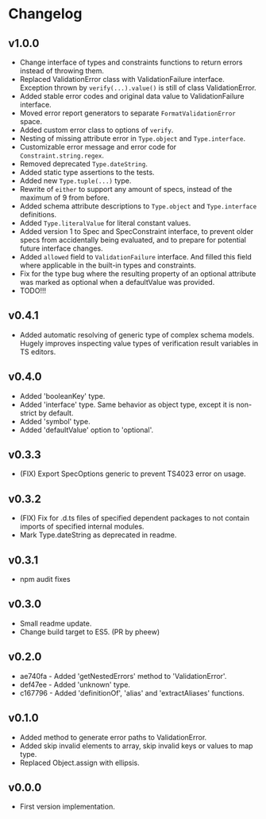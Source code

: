 # Changelog

## v1.0.0
* Change interface of types and constraints  functions to return errors instead of throwing them.
* Replaced ValidationError class with ValidationFailure interface. Exception thrown by `verify(...).value()` is still of class ValidationError.
* Added stable error codes and original data value to ValidationFailure interface.
* Moved error report generators to separate `FormatValidationError` space.
* Added custom error class to options of `verify`.
* Nesting of missing attribute error in `Type.object` and `Type.interface`.
* Customizable error message and error code for `Constraint.string.regex`.
* Removed deprecated `Type.dateString`.
* Added static type assertions to the tests.
* Added new `Type.tuple(...)` type.
* Rewrite of `either` to support any amount of specs, instead of the maximum of 9 from before.
* Added schema attribute descriptions to `Type.object` and `Type.interface` definitions.
* Added `Type.literalValue` for literal constant values.
* Added version 1 to Spec and SpecConstraint interface, to prevent older specs from accidentally being evaluated, and to prepare for potential future interface changes.
* Added `allowed` field to `ValidationFailure` interface. And filled this field where applicable in the built-in types and constraints.
* Fix for the type bug where the resulting property of an optional attribute was marked as optional when a defaultValue was provided.
* TODO!!!

## v0.4.1
* Added automatic resolving of generic type of complex schema models. Hugely improves inspecting value types of verification result variables in TS editors.

## v0.4.0
* Added 'booleanKey' type.
* Added 'interface' type. Same behavior as object type, except it is non-strict by default.
* Added 'symbol' type.
* Added 'defaultValue' option to 'optional'.

## v0.3.3
* (FIX) Export SpecOptions generic to prevent TS4023 error on usage.

## v0.3.2
* (FIX) Fix for .d.ts files of specified dependent packages to not contain imports of specified internal modules.
* Mark Type.dateString as deprecated in readme.

## v0.3.1
* npm audit fixes

## v0.3.0
* Small readme update.
* Change build target to ES5. (PR by pheew)

## v0.2.0
* ae740fa - Added 'getNestedErrors' method to 'ValidationError'.
* def47ee - Added 'unknown' type.
* c167796 - Added 'definitionOf', 'alias' and 'extractAliases' functions.

## v0.1.0
* Added method to generate error paths to ValidationError.
* Added skip invalid elements to array, skip invalid keys or values to map type.
* Replaced Object.assign with ellipsis.

## v0.0.0
* First version implementation.


